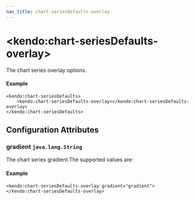 ```yaml
---
nav_title: chart-seriesDefaults-overlay
---
```


# \<kendo:chart-seriesDefaults-overlay\>

The chart series overlay options.

#### Example
    <kendo:chart-seriesDefaults>
        <kendo:chart-seriesDefaults-overlay></kendo:chart-seriesDefaults-overlay>
    </kendo:chart-seriesDefaults>

## Configuration Attributes

### gradient `java.lang.String`

The chart series gradient.The supported values are:

#### Example
    <kendo:chart-seriesDefaults-overlay gradient="gradient">
    </kendo:chart-seriesDefaults-overlay>

